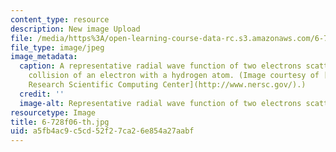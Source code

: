 ```yaml
---
content_type: resource
description: New image Upload
file: /media/https%3A/open-learning-course-data-rc.s3.amazonaws.com/6-728-applied-quantum-and-statistical-physics-fall-2006/a5fb4ac9c5cd52f27ca26e854a27aabf_6-728f06-th.jpg
file_type: image/jpeg
image_metadata:
  caption: A representative radial wave function of two electrons scattered in the
    collision of an electron with a hydrogen atom. (Image courtesy of [National Energy
    Research Scientific Computing Center](http://www.nersc.gov/).)
  credit: ''
  image-alt: Representative radial wave function of two electrons scattering.
resourcetype: Image
title: 6-728f06-th.jpg
uid: a5fb4ac9-c5cd-52f2-7ca2-6e854a27aabf
---
```

